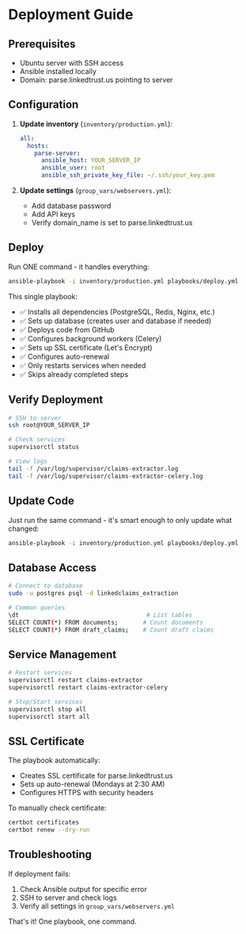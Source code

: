 # Deployment Guide

## Prerequisites

- Ubuntu server with SSH access
- Ansible installed locally
- Domain: parse.linkedtrust.us pointing to server

## Configuration

1. **Update inventory** (`inventory/production.yml`):
   ```yaml
   all:
     hosts:
       parse-server:
         ansible_host: YOUR_SERVER_IP
         ansible_user: root
         ansible_ssh_private_key_file: ~/.ssh/your_key.pem
   ```

2. **Update settings** (`group_vars/webservers.yml`):
   - Add database password
   - Add API keys
   - Verify domain_name is set to parse.linkedtrust.us

## Deploy

Run ONE command - it handles everything:

```bash
ansible-playbook -i inventory/production.yml playbooks/deploy.yml
```

This single playbook:
- ✅ Installs all dependencies (PostgreSQL, Redis, Nginx, etc.)
- ✅ Sets up database (creates user and database if needed)
- ✅ Deploys code from GitHub
- ✅ Configures background workers (Celery)
- ✅ Sets up SSL certificate (Let's Encrypt)
- ✅ Configures auto-renewal
- ✅ Only restarts services when needed
- ✅ Skips already completed steps

## Verify Deployment

```bash
# SSH to server
ssh root@YOUR_SERVER_IP

# Check services
supervisorctl status

# View logs
tail -f /var/log/supervisor/claims-extractor.log
tail -f /var/log/supervisor/claims-extractor-celery.log
```

## Update Code

Just run the same command - it's smart enough to only update what changed:

```bash
ansible-playbook -i inventory/production.yml playbooks/deploy.yml
```

## Database Access

```bash
# Connect to database
sudo -u postgres psql -d linkedclaims_extraction

# Common queries
\dt                                    # List tables
SELECT COUNT(*) FROM documents;       # Count documents
SELECT COUNT(*) FROM draft_claims;    # Count draft claims
```

## Service Management

```bash
# Restart services
supervisorctl restart claims-extractor
supervisorctl restart claims-extractor-celery

# Stop/Start services
supervisorctl stop all
supervisorctl start all
```

## SSL Certificate

The playbook automatically:
- Creates SSL certificate for parse.linkedtrust.us
- Sets up auto-renewal (Mondays at 2:30 AM)
- Configures HTTPS with security headers

To manually check certificate:
```bash
certbot certificates
certbot renew --dry-run
```

## Troubleshooting

If deployment fails:
1. Check Ansible output for specific error
2. SSH to server and check logs
3. Verify all settings in `group_vars/webservers.yml`

That's it! One playbook, one command.